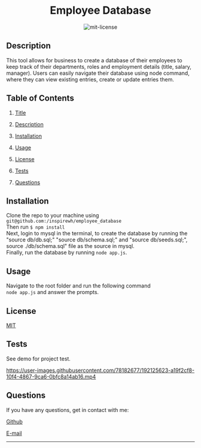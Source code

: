 

<center>

# Employee Database <a name="title"></a><br>

![mit-license](https://img.shields.io/badge/license-MIT-green)
</center>

## Description <a name="description"></a>

This tool allows for business to create a database of their employees to keep track of their departments, roles and employment details (title, salary, manager). Users can easily navigate their database using node command, where they can view existing entries, create or update entries them.

## Table of Contents
1. [Title](#title)

2. [Description](#description)

3. [Installation](#installation)

4. [Usage](#usage)

5. [License](#license)

6. [Tests](#tests)

7. [Questions](#questions)

## Installation <a name="installation"></a>
Clone the repo to your machine using `git@github.com:/inspirewh/employee_database` <br> Then run `$ npm install` <br> Next, login to mysql in the terminal, to create the database by running the "source db/db.sql;" "source db/schema.sql;" and "source db/seeds.sql;", source ./db/schema.sql" file as the source in mysql. <br> Finally, run the database by running `node app.js`. 

## Usage <a name="usage"></a>
Navigate to the root folder and run the following command <br> `node app.js` and answer the prompts.


## License <a name="license"></a>
[MIT](https://choosealicense.com/licenses/mit)

## Tests <a name="tests"></a>
See demo for project test.

https://user-images.githubusercontent.com/78182677/192125623-a19f2cf8-10f4-4867-9ca6-0bfc8a14ab16.mp4


## Questions <a name="questions"></a>

If you have any questions, get in contact with me:

[Github](https://github.com/inspirewh)

[E-mail](olivia@inspirefitness.com.au) 

__________________________________________________
